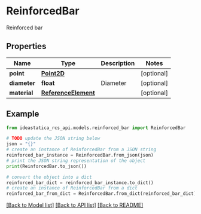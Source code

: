 # ReinforcedBar

Reinforced bar

## Properties

Name | Type | Description | Notes
------------ | ------------- | ------------- | -------------
**point** | [**Point2D**](Point2D.md) |  | [optional] 
**diameter** | **float** | Diameter | [optional] 
**material** | [**ReferenceElement**](ReferenceElement.md) |  | [optional] 

## Example

```python
from ideastatica_rcs_api.models.reinforced_bar import ReinforcedBar

# TODO update the JSON string below
json = "{}"
# create an instance of ReinforcedBar from a JSON string
reinforced_bar_instance = ReinforcedBar.from_json(json)
# print the JSON string representation of the object
print(ReinforcedBar.to_json())

# convert the object into a dict
reinforced_bar_dict = reinforced_bar_instance.to_dict()
# create an instance of ReinforcedBar from a dict
reinforced_bar_from_dict = ReinforcedBar.from_dict(reinforced_bar_dict)
```
[[Back to Model list]](../README.md#documentation-for-models) [[Back to API list]](../README.md#documentation-for-api-endpoints) [[Back to README]](../README.md)


